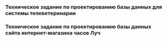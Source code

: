 ### Техническое задание по проектированию базы данных для системы телеветеринарии

### Техническое задание по проектированию базы данных сайта интернет-магазина часов Луч